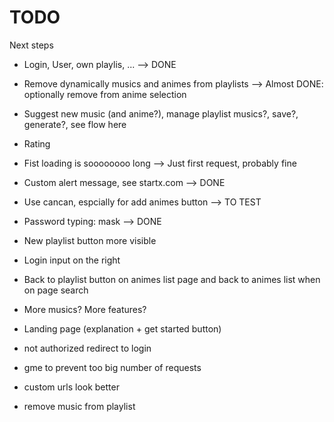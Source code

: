 # TODO

Next steps

* Login, User, own playlis, ... 
--> DONE

* Remove dynamically musics and animes from playlists
--> Almost DONE: optionally remove from anime selection


* Suggest new music (and anime?), manage playlist musics?, save?, generate?, see flow here

* Rating

* Fist loading is soooooooo long
--> Just first request, probably fine

* Custom alert message, see startx.com
--> DONE

* Use cancan, espcially for add animes button
--> TO TEST

* Password typing: mask
--> DONE

* New playlist button more visible

* Login input on the right

* Back to playlist button on animes list page and back to animes list when on page search

* More musics? More features?

* Landing page (explanation + get started button)

* not authorized redirect to login

* gme to prevent too big number of requests

* custom urls look better

* remove music from playlist